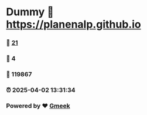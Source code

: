 # Dummy :link: https://planenalp.github.io 
### :page_facing_up: [21](https://planenalp.github.io/tag.html) 
### :speech_balloon: 4 
### :hibiscus: 119867 
### :alarm_clock: 2025-04-02 13:31:34 
### Powered by :heart: [Gmeek](https://github.com/Meekdai/Gmeek)
